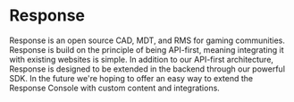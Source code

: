 # Response

Response is an open source CAD, MDT, and RMS for gaming communities. Response is build on the principle of being API-first, meaning integrating it with existing websites is simple. In addition to our API-first architecture, Response is designed to be extended in the backend through our powerful SDK. In the future we're hoping to offer an easy way to extend the Response Console with custom content and integrations.
